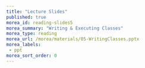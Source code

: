 ```yaml
---
title: "Lecture Slides"
published: true
morea_id: reading-slides5
morea_summary: "Writing & Executing Classes"
morea_type: reading
morea_url: /morea/materials/05-WritingClasses.pptx
morea_labels:
 - ppt
morea_sort_order: 0
---
```

